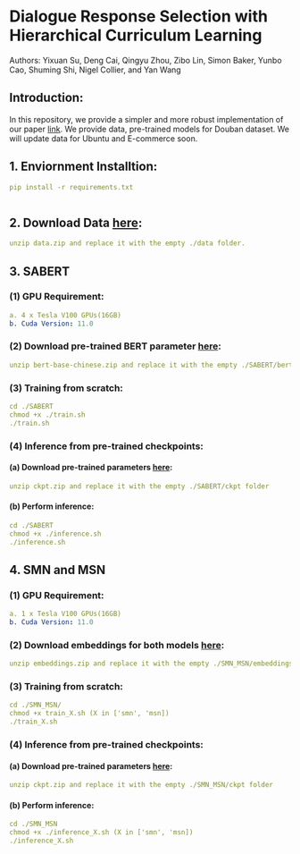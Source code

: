 # Dialogue Response Selection with Hierarchical Curriculum Learning
Authors: Yixuan Su, Deng Cai, Qingyu Zhou, Zibo Lin, Simon Baker, Yunbo Cao, Shuming Shi, Nigel Collier, and Yan Wang

## Introduction:
In this repository, we provide a simpler and more robust implementation of our paper [link](https://aclanthology.org/2021.acl-long.137.pdf). We provide data, pre-trained models for Douban dataset. We will update data for Ubuntu and E-commerce soon. 

## 1. Enviornment Installtion:
```yaml
pip install -r requirements.txt
```
```yaml
```

## 2. Download Data [here](https://drive.google.com/file/d/13Fzd91hcJ84abv6RwOKmhInSK0yxQxTx/view?usp=sharing):
```yaml
unzip data.zip and replace it with the empty ./data folder.
```

## 3. SABERT
### (1) GPU Requirement:
```yaml
a. 4 x Tesla V100 GPUs(16GB)
b. Cuda Version: 11.0
```
### (2) Download pre-trained BERT parameter [here](https://drive.google.com/file/d/1SECNJGgrBVewSRfTCUlXe_uEhXdyLhd9/view?usp=sharing):
```yaml
unzip bert-base-chinese.zip and replace it with the empty ./SABERT/bert-base-chinese folder
```
### (3) Training from scratch:
```yaml
cd ./SABERT
chmod +x ./train.sh
./train.sh
```
### (4) Inference from pre-trained checkpoints:
#### (a) Download pre-trained parameters [here](https://drive.google.com/file/d/1_lEXE4RpG67FOEE0V0Aj7_B1lEADuJ5u/view?usp=sharing):
```yaml
unzip ckpt.zip and replace it with the empty ./SABERT/ckpt folder
```
#### (b) Perform inference:
```yaml
cd ./SABERT
chmod +x ./inference.sh
./inference.sh
```

## 4. SMN and MSN
### (1) GPU Requirement:
```yaml
a. 1 x Tesla V100 GPUs(16GB)
b. Cuda Version: 11.0
```
### (2) Download embeddings for both models [here](https://drive.google.com/file/d/1jFrIdP-CyrSjklqSXmH2sNbA-on7jgNP/view?usp=sharing):
```yaml
unzip embeddings.zip and replace it with the empty ./SMN_MSN/embeddings folder
```
### (3) Training from scratch:
```yaml
cd ./SMN_MSN/
chmod +x train_X.sh (X in ['smn', 'msn])
./train_X.sh
```
### (4) Inference from pre-trained checkpoints:
#### (a) Download pre-trained parameters [here](https://drive.google.com/file/d/1xrCEeTNtHLqRfy35fE7cKHXTkzTIPPXM/view?usp=sharing):
```yaml
unzip ckpt.zip and replace it with the empty ./SMN_MSN/ckpt folder
```
#### (b) Perform inference:
```yaml
cd ./SMN_MSN
chmod +x ./inference_X.sh (X in ['smn', 'msn])
./inference_X.sh
```









